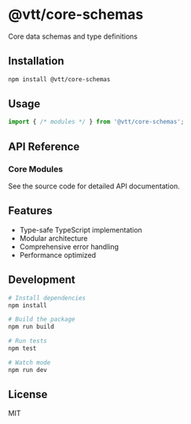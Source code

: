 # @vtt/core-schemas

Core data schemas and type definitions

## Installation

```bash
npm install @vtt/core-schemas
```

## Usage

```typescript
import { /* modules */ } from '@vtt/core-schemas';
```

## API Reference

### Core Modules

See the source code for detailed API documentation.

## Features

- Type-safe TypeScript implementation
- Modular architecture
- Comprehensive error handling
- Performance optimized

## Development

```bash
# Install dependencies
npm install

# Build the package
npm run build

# Run tests
npm test

# Watch mode
npm run dev
```

## License

MIT
